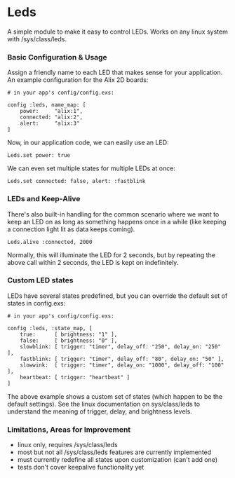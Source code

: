 Leds
====

A simple module to make it easy to control LEDs.  Works on any linux system with /sys/class/leds.

### Basic Configuration & Usage

Assign a friendly name to each LED that makes sense for your application.
An example configuration for the Alix 2D boards:

	# in your app's config/config.exs: 

	config :leds, name_map: [
		power:     "alix:1", 
		connected: "alix:2",
		alert:     "alix:3"
	]

Now, in our application code, we can easily use an LED:

	Leds.set power: true

We can even set multiple states for multiple LEDs at once:

	Leds.set connected: false, alert: :fastblink

### LEDs and Keep-Alive

There's also built-in handling for the common scenario where we want to keep an LED on as long as something happens once in a while (like keeping a connection light lit as data keeps coming).

	Leds.alive :connected, 2000

Normally, this will illuminate the LED for 2 seconds, but by repeating the above call within 2 seconds, the LED is kept on indefinitely.

### Custom LED states

LEDs have several states predefined, but you can override the default set of states in config.exs:

    # in your app's config/config.exs:

	config :leds, :state_map, [
		true:      [ brightness: "1" ],
		false:     [ brightness: "0" ],
		slowblink: [ trigger: "timer", delay_off: "250", delay_on: "250" ],
		fastblink: [ trigger: "timer", delay_off: "80", delay_on: "50" ],
		slowwink:  [ trigger: "timer", delay_on: "1000", delay_off: "100" ],
		heartbeat: [ trigger: "heartbeat" ]
    ]

The above example shows a custom set of states (which happen to be the default settings).  See the linux documentation on sys/class/leds to understand the meaning of trigger, delay, and brightness levels.

### Limitations, Areas for Improvement

- linux only, requires /sys/class/leds
- most but not all /sys/class/leds features are currently implemented
- must currently redefine all states upon customization (can't add one)
- tests don't cover keepalive functionality yet



